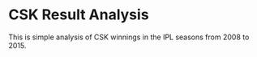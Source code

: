 # CSK Result Analysis
This is simple analysis of CSK winnings in the IPL seasons from 2008 to 2015.
